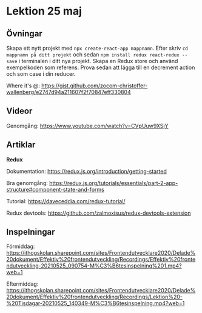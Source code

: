 # Lektion 25 maj

## Övningar

Skapa ett nytt projekt med `npx create-react-app mappnamn`. Efter skriv `cd mappnamn på ditt projekt` och sedan `npm install redux react-redux --save` i terminalen i ditt nya projekt. Skapa en Redux store och använd exempelkoden som referens. Prova sedan att lägga till en decrement action och som case i din reducer.

Where it's @: https://gist.github.com/zocom-christoffer-wallenberg/e2747d94a211607f2f70847eff330804

## Videor

Genomgång: https://www.youtube.com/watch?v=CVpUuw9XSjY

## Artiklar

**Redux**

Dokumentation: https://redux.js.org/introduction/getting-started

Bra genomgång: https://redux.js.org/tutorials/essentials/part-2-app-structure#component-state-and-forms

Tutorial: https://daveceddia.com/redux-tutorial/

Redux devtools: https://github.com/zalmoxisus/redux-devtools-extension

## Inspelningar

Förmiddag: https://ithogskolan.sharepoint.com/sites/Frontendutvecklare2020/Delade%20dokument/Effektiv%20frontendutveckling/Recordings/Effektiv%20frontendutveckling-20210525_090754-M%C3%B6tesinspelning%201.mp4?web=1

Eftermiddag: https://ithogskolan.sharepoint.com/sites/Frontendutvecklare2020/Delade%20dokument/Effektiv%20frontendutveckling/Recordings/Lektion%20-%20Tisdagar-20210525_140349-M%C3%B6tesinspelning.mp4?web=1
